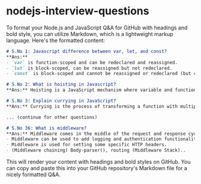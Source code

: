 # nodejs-interview-questions

To format your Node.js and JavaScript Q&A for GitHub with headings and bold style, you can utilize Markdown, which is a lightweight markup language. Here's the formatted content:

```markdown
# S.No 1: Javascript difference between var, let, and const?
**Ans:**
- `var` is function-scoped and can be redeclared and reassigned.
- `let` is block-scoped, can be reassigned but not redeclared.
- `const` is block-scoped and cannot be reassigned or redeclared (but can be modified for objects and arrays).

# S.No 2: What is hoisting in Javascript?
**Ans:** Hoisting is a JavaScript mechanism where variable and function declarations are moved to the top of their containing scope during the compile phase. This allows variables and functions to be used before they are declared.

# S.No 3: Explain currying in JavaScript?
**Ans:** Currying is the process of transforming a function with multiple arguments into a series of functions with single arguments. It enables partial application of functions, making the code more modular and flexible.

... (continue for other questions)

# S.No 36: What is middleware?
**Ans:** Middleware comes in the middle of the request and response cycle of the node.js execution. Middleware has access to the request object, response object, and next(). `App.get('/', (req,res,next)=>{ next() }, (req, res)=> { } )`.
- Middleware can be used to add logging and authentication functionality.
- Middleware is used for setting some specific HTTP headers.
- (Middleware chaining) Body-parser(), routing (Middleware Stack)..
```

This will render your content with headings and bold styles on GitHub. You can copy and paste this into your GitHub repository's Markdown file for a nicely formatted Q&A.
